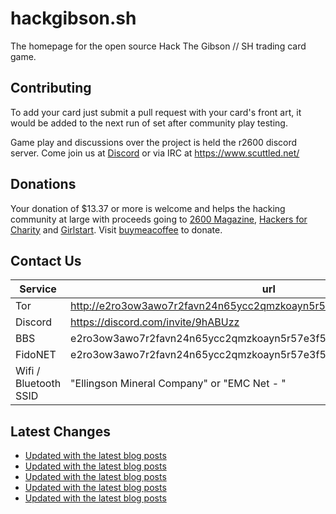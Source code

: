 # hackgibson.sh
The homepage for the open source Hack The Gibson // SH trading card game.


## Contributing

To add your card just submit a pull request with your card's front art, it would be added to the next run of set after community play testing.

Game play and discussions over the project is held the r2600 discord server. Come join us at [Discord](https://discord.com/invite/9hABUzz) or via IRC at https://www.scuttled.net/


## Donations

Your donation of $13.37 or more is welcome and helps the hacking community at large with proceeds going to [2600 Magazine](https://2600.com/), [Hackers for Charity](https://hackersforcharity.org) and [Girlstart](https://girlstart.org).  Visit [buymeacoffee](https://www.buymeacoffee.com/hackgibson.sh) to donate.


## Contact Us

Service | url
-|-
Tor | http://e2ro3ow3awo7r2favn24n65ycc2qmzkoayn5r57e3f56nvjwdcgg32ad.onion
Discord | https://discord.com/invite/9hABUzz
BBS | e2ro3ow3awo7r2favn24n65ycc2qmzkoayn5r57e3f56nvjwdcgg32ad.onion:23
FidoNET | e2ro3ow3awo7r2favn24n65ycc2qmzkoayn5r57e3f56nvjwdcgg32ad.onion:24554
Wifi / Bluetooth SSID | "Ellingson Mineral Company" or "EMC Net - <fidonet address>"

## Latest Changes
<!-- BLOG-POST-LIST:START -->
- [Updated with the latest blog posts](https://github.com/DFW2600/hackgibson.sh/commit/cec928a7f96fa4d3e37f05ace8130bec2f5632be)
- [Updated with the latest blog posts](https://github.com/DFW2600/hackgibson.sh/commit/1cfd53bfef626b8b49f56a1200f7800eaa7a8456)
- [Updated with the latest blog posts](https://github.com/DFW2600/hackgibson.sh/commit/5ff0db0a2ade33ee50a512294c4947e2011da20b)
- [Updated with the latest blog posts](https://github.com/DFW2600/hackgibson.sh/commit/734d2d81f4796415c1b7044fb17fe6f3f4c35d20)
- [Updated with the latest blog posts](https://github.com/DFW2600/hackgibson.sh/commit/6dc9bcd28156afee912fe3f1be6952d7a038247d)
<!-- BLOG-POST-LIST:END -->
